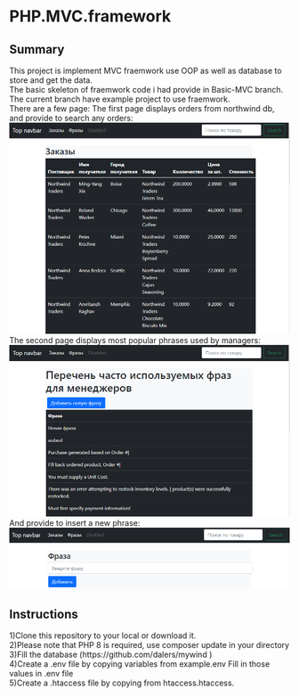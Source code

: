 # PHP.MVC.framework
<h2>Summary</h2>
This project is implement MVC fraemwork use OOP as well as database to store and get the data.<br>
The basic skeleton of fraemwork code i had provide in Basic-MVC branch.<br>
The current branch have example project to use fraemwork. <br>
There are a few page:
The first page  displays orders from northwind db, and provide to search any orders:
<img src="https://github.com/ilyazenQ/PHP.MVC.framework/blob/main/gitpictures/1.PNG">
The second page displays most popular phrases used by managers:
<img src="https://github.com/ilyazenQ/PHP.MVC.framework/blob/main/gitpictures/2.PNG">
And provide to insert a new phrase:
<img src="https://github.com/ilyazenQ/PHP.MVC.framework/blob/main/gitpictures/3.PNG">
<h2>Instructions</h2>
1)Clone this repository to your local or download it. <br>
2)Please note that PHP 8 is required, use composer update in your directory <br>
3)Fill the database (https://github.com/dalers/mywind )<br>
4)Create a .env file by copying variables from example.env Fill in those values in .env file<br>
5)Create a .htaccess file by copying from htaccess.htaccess.<br>
